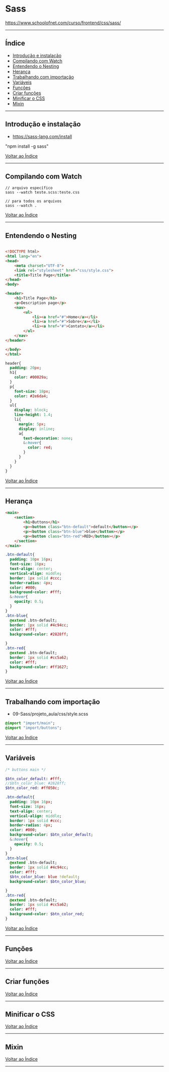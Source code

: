 # Sass

https://www.schoolofnet.com/curso/frontend/css/sass/

---

## <a name="indice">Índice</a>

- [Introdução e instalação](#parte1)   
- [Compilando com Watch](#parte2)   
- [Entendendo o Nesting](#parte3)   
- [Herança](#parte4)   
- [Trabalhando com importação](#parte5)   
- [Variáveis](#parte6)   
- [Funções](#parte7)   
- [Criar funções](#parte8)   
- [Minificar o CSS](#parte9)   
- [Mixin](#parte10)   


---

## <a name="parte1">Introdução e instalação</a>

- https://sass-lang.com/install

"npm install -g sass"

[Voltar ao Índice](#indice)

---


## <a name="parte2">Compilando com Watch</a>

```
// arquivo específico
sass --watch teste.scss:teste.css

// para todos os arquivos
sass --watch . 
```




[Voltar ao Índice](#indice)

---


## <a name="parte3">Entendendo o Nesting</a>

```html

<!DOCTYPE html>
<html lang="en">
<head>
    <meta charset="UTF-8">
    <link rel="stylesheet" href="css/style.css">
    <title>Title Page</title>
</head>
<body>

<header>
    <h1>Title Page</h1>
    <p>Description page</p>
    <nav>
        <ul>
            <li><a href="#">Home</a></li>
            <li><a href="#">Sobre</a></li>
            <li><a href="#">Contato</a></li>
        </ul>
    </nav>
</header>

</body>
</html>

```

```sass
header{
  padding: 20px;
  h1{
    color: #00029a;
  }
  p{
    font-size: 18px;
    color: #2e6da4;
  }
  ul{
    display: block;
    line-height: 1.4;
    li{
      margin: 5px;
      display: inline;
      a{
        text-decoration: none;
        &:hover{
          color: red;
        }
      }
    }
  }
}
```

[Voltar ao Índice](#indice)

---


## <a name="parte4">Herança</a>

```html
<main>
    <section>
        <h1>Buttons</h1>
        <p><button class="btn-default">default</button></p>
        <p><button class="btn-blue">blue</button></p>
        <p><button class="btn-red">RED</button></p>
    </section>
</main>
```

```sass
.btn-default{
  padding: 10px 16px;
  font-size: 16px;
  text-align: center;
  vertical-align: middle;
  border: 1px solid #ccc;
  border-radius: 4px;
  color: #000;
  background-color: #fff;
  &:hover{
    opacity: 0.5;
  }
}
.btn-blue{
  @extend .btn-default;
  border: 1px solid #4c94cc;
  color: #fff;
  background-color: #2828ff;

}
.btn-red{
  @extend .btn-default;
  border: 1px solid #cc5a62;
  color: #fff;
  background-color: #ff1627;
}
```

[Voltar ao Índice](#indice)

---


## <a name="parte5">Trabalhando com importação</a>

- 09-Sass/projeto_aula/css/style.scss
```sass
@import "import/main";
@import "import/buttons";
```

[Voltar ao Índice](#indice)

---


## <a name="parte6">Variáveis</a>

```sass
/* buttons main */

$btn_color_default: #fff;
//$btn_color_blue: #2828ff;
$btn_color_red: #ff050c;

.btn-default{
  padding: 10px 16px;
  font-size: 16px;
  text-align: center;
  vertical-align: middle;
  border: 1px solid #ccc;
  border-radius: 4px;
  color: #000;
  background-color: $btn_color_default;
  &:hover{
    opacity: 0.5;
  }
}
.btn-blue{
  @extend .btn-default;
  border: 1px solid #4c94cc;
  color: #fff;
  $btn_color_blue: blue !default;
  background-color: $btn_color_blue;

}
.btn-red{
  @extend .btn-default;
  border: 1px solid #cc5a62;
  color: #fff;
  background-color: $btn_color_red;
}
```

[Voltar ao Índice](#indice)

---


## <a name="parte7">Funções</a>


[Voltar ao Índice](#indice)

---


## <a name="parte8">Criar funções</a>


[Voltar ao Índice](#indice)

---


## <a name="parte9">Minificar o CSS</a>


[Voltar ao Índice](#indice)

---


## <a name="parte10">Mixin</a>


[Voltar ao Índice](#indice)

---

